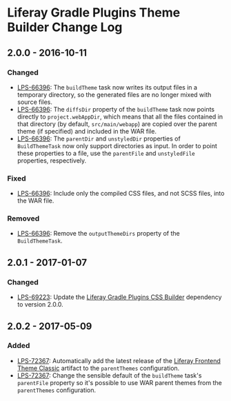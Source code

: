 # Liferay Gradle Plugins Theme Builder Change Log

## 2.0.0 - 2016-10-11

### Changed
- [LPS-66396]: The `buildTheme` task now writes its output files in a temporary
directory, so the generated files are no longer mixed with source files.
- [LPS-66396]: The `diffsDir` property of the `buildTheme` task now points
directly to `project.webAppDir`, which means that all the files contained in
that directory (by default, `src/main/webapp`) are copied over the parent theme
(if specified) and included in the WAR file.
- [LPS-66396]: The `parentDir` and `unstyledDir` properties of `BuildThemeTask`
now only support directories as input. In order to point these properties to a
file, use the `parentFile` and `unstyledFile` properties, respectively.

### Fixed
- [LPS-66396]: Include only the compiled CSS files, and not SCSS files, into
the WAR file.

### Removed
- [LPS-66396]: Remove the `outputThemeDirs` property of the `BuildThemeTask`.

## 2.0.1 - 2017-01-07

### Changed
- [LPS-69223]: Update the [Liferay Gradle Plugins CSS Builder] dependency to
version 2.0.0.

## 2.0.2 - 2017-05-09

### Added
- [LPS-72367]: Automatically add the latest release of the
[Liferay Frontend Theme Classic] artifact to the `parentThemes` configuration.
- [LPS-72367]: Change the sensible default of the `buildTheme` task's
`parentFile` property so it's possible to use WAR parent themes from the
`parentThemes` configuration.

[LPS-66396]: https://issues.liferay.com/browse/LPS-66396
[LPS-69223]: https://issues.liferay.com/browse/LPS-69223
[LPS-72367]: https://issues.liferay.com/browse/LPS-72367
[Liferay Frontend Theme Classic]: https://github.com/liferay/liferay-portal/tree/master/modules/apps/foundation/frontend-theme/frontend-theme-classic
[Liferay Gradle Plugins CSS Builder]: https://github.com/liferay/liferay-portal/tree/master/modules/sdk/gradle-plugins-css-builder